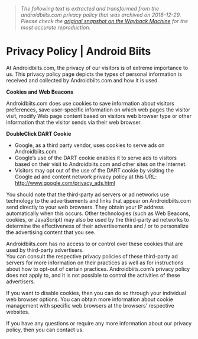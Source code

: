 > *The following text is extracted and transformed from the androidbiits.com privacy policy that was archived on 2018-12-29. Please check the [original snapshot on the Wayback Machine](https://web.archive.org/web/20181229191621id_/http%3A//androidbiits.com/privacy-policy) for the most accurate reproduction.*

# Privacy Policy | Android Biits

At Androidbiits.com, the privacy of our visitors is of extreme importance to us. This privacy policy page depicts the types of personal information is received and collected by Androidbiits.com and how it is used.

**Cookies and Web Beacons**

Androidbiits.com does use cookies to save information about visitors preferences, save user-specific information on which web pages the visitor visit, modify Web page content based on visitors web browser type or other information that the visitor sends via their web browser.

**DoubleClick DART Cookie**

  * Google, as a third party vendor, uses cookies to serve ads on Androidbiits.com.
  * Google’s use of the DART cookie enables it to serve ads to visitors based on their visit to Androidbiits.com and other sites on the Internet.
  * Visitors may opt out of the use of the DART cookie by visiting the Google ad and content network privacy policy at this URL: http://www.google.com/privacy_ads.html



You should note that the third-party ad servers or ad networks use technology to the advertisements and links that appear on Androidbiits.com send directly to your web browsers. They obtain your IP address automatically when this occurs. Other technologies (such as Web Beacons, cookies, or JavaScript) may also be used by the third-party ad networks to determine the effectiveness of their advertisements and / or to personalize the advertising content that you see.

Androidbiits.com has no access to or control over these cookies that are used by third-party advertisers.  
You can consult the respective privacy policies of these third-party ad servers for more information on their practices as well as for instructions about how to opt-out of certain practices. Androidbiits.com’s privacy policy does not apply to, and it is not possible to control the activities of these advertisers.

If you want to disable cookies, then you can do so through your individual web browser options. You can obtain more information about cookie management with specific web browsers at the browsers’ respective websites.

If you have any questions or require any more information about our privacy policy, then you can contact us.
